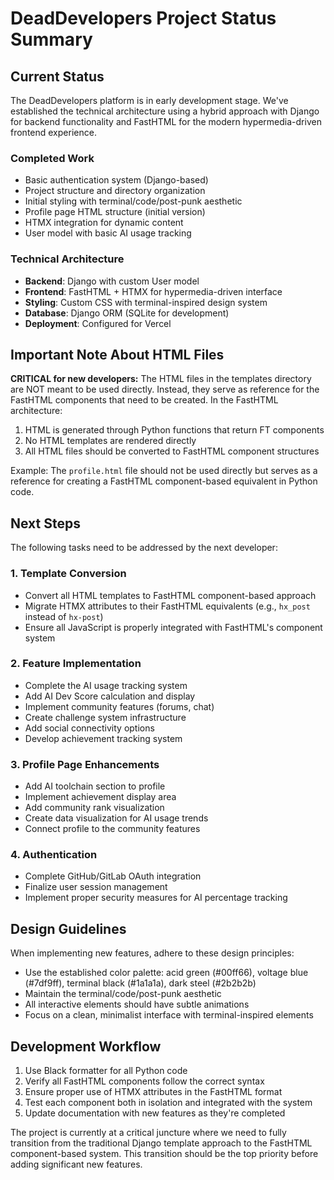 # DeadDevelopers Project Status Summary

## Current Status

The DeadDevelopers platform is in early development stage. We've established the technical architecture using a hybrid approach with Django for backend functionality and FastHTML for the modern hypermedia-driven frontend experience.

### Completed Work
- Basic authentication system (Django-based)
- Project structure and directory organization
- Initial styling with terminal/code/post-punk aesthetic
- Profile page HTML structure (initial version)
- HTMX integration for dynamic content
- User model with basic AI usage tracking

### Technical Architecture
- **Backend**: Django with custom User model
- **Frontend**: FastHTML + HTMX for hypermedia-driven interface
- **Styling**: Custom CSS with terminal-inspired design system
- **Database**: Django ORM (SQLite for development)
- **Deployment**: Configured for Vercel

## Important Note About HTML Files

**CRITICAL for new developers:** The HTML files in the templates directory are NOT meant to be used directly. Instead, they serve as reference for the FastHTML components that need to be created. In the FastHTML architecture:

1. HTML is generated through Python functions that return FT components
2. No HTML templates are rendered directly
3. All HTML files should be converted to FastHTML component structures

Example: The `profile.html` file should not be used directly but serves as a reference for creating a FastHTML component-based equivalent in Python code.

## Next Steps

The following tasks need to be addressed by the next developer:

### 1. Template Conversion
- Convert all HTML templates to FastHTML component-based approach
- Migrate HTMX attributes to their FastHTML equivalents (e.g., `hx_post` instead of `hx-post`)
- Ensure all JavaScript is properly integrated with FastHTML's component system

### 2. Feature Implementation
- Complete the AI usage tracking system
- Add AI Dev Score calculation and display
- Implement community features (forums, chat)
- Create challenge system infrastructure
- Add social connectivity options
- Develop achievement tracking system

### 3. Profile Page Enhancements
- Add AI toolchain section to profile
- Implement achievement display area
- Add community rank visualization
- Create data visualization for AI usage trends
- Connect profile to the community features

### 4. Authentication
- Complete GitHub/GitLab OAuth integration
- Finalize user session management
- Implement proper security measures for AI percentage tracking

## Design Guidelines

When implementing new features, adhere to these design principles:
- Use the established color palette: acid green (#00ff66), voltage blue (#7df9ff), terminal black (#1a1a1a), dark steel (#2b2b2b)
- Maintain the terminal/code/post-punk aesthetic
- All interactive elements should have subtle animations
- Focus on a clean, minimalist interface with terminal-inspired elements

## Development Workflow

1. Use Black formatter for all Python code
2. Verify all FastHTML components follow the correct syntax
3. Ensure proper use of HTMX attributes in the FastHTML format
4. Test each component both in isolation and integrated with the system
5. Update documentation with new features as they're completed

The project is currently at a critical juncture where we need to fully transition from the traditional Django template approach to the FastHTML component-based system. This transition should be the top priority before adding significant new features.